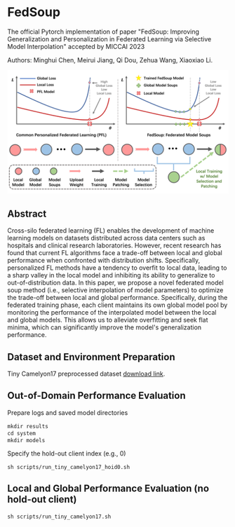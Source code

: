# FedSoup
The official Pytorch implementation of paper "FedSoup: Improving Generalization and Personalization in Federated Learning via Selective Model Interpolation" accepted by MICCAI 2023

Authors: Minghui Chen, Meirui Jiang, Qi Dou, Zehua Wang, Xiaoxiao Li.

![FedSoup](/img/FedSoupFramework.png)

## Abstract
Cross-silo federated learning (FL) enables the development of machine learning models on datasets distributed across data centers such as hospitals and clinical research laboratories. However, recent research has found that current FL algorithms face a trade-off between local and global performance when confronted with distribution shifts. Specifically, personalized FL methods have a tendency to overfit to local data, leading to a sharp valley in the local model and inhibiting its ability to generalize to out-of-distribution data. In this paper, we propose a novel federated model soup method (i.e., selective interpolation of model parameters) to optimize the trade-off between local and global performance. Specifically, during the federated training phase, each client maintains its own global model pool by monitoring the performance of the interpolated model between the local and global models. This allows us to alleviate overfitting and seek flat minima, which can significantly improve the model's generalization performance.

## Dataset and Environment Preparation

Tiny Camelyon17 preprocessed dataset [download link](https://drive.google.com/file/d/1vFMEkm_l6_8KiPOayndbPEDgrek-_eZS/view?usp=drive_link).

## Out-of-Domain Performance Evaluation
Prepare logs and saved model directories
```
mkdir results
cd system
mkdir models
```

Specify the hold-out client index (e.g., 0)
```
sh scripts/run_tiny_camelyon17_hoid0.sh
```

## Local and Global Performance Evaluation (no hold-out client)

```
sh scripts/run_tiny_camelyon17.sh
```
